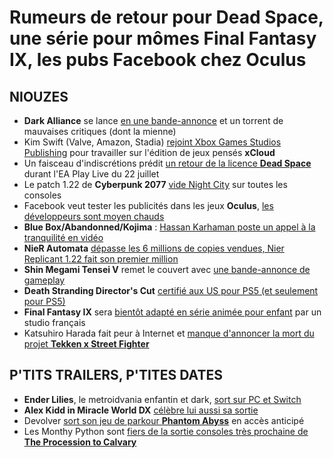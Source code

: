 # Rumeurs de retour pour Dead Space, une série pour mômes Final Fantasy IX, les pubs Facebook chez Oculus

## NIOUZES

- **Dark Alliance** se lance [en une bande-annonce](https://www.youtube.com/watch?v=I0xKXOQJaT4) et un torrent de mauvaises critiques (dont la mienne)
- Kim Swift (Valve, Amazon, Stadia) [rejoint Xbox Games Studios Publishing](https://www.gamekult.com/actualite/kim-swift-rejoint-xbox-game-studios-publishing-pour-travailler-sur-le-cloud-3050840465.html) pour travailler sur l'édition de jeux pensés **xCloud**
- Un faisceau d'indiscrétions prédit [un retour de la licence **Dead Space**](https://www.eurogamer.net/articles/2021-06-21-report-of-ea-motive-revival-project-sets-tongues-wagging) durant l'EA Play Live du 22 juillet
- Le patch 1.22 de **Cyberpunk 2077** [vide Night City](https://www.youtube.com/watch?v=TOXRcnZpXNc) sur toutes les consoles
- Facebook veut tester les publicités dans les jeux **Oculus**, [les développeurs sont moyen chauds](https://www.theverge.com/2021/6/21/22544468/facebook-oculus-quest-ads-resolution-games-blaston)
- **Blue Box/Abandonned/Kojima** : [Hassan Karhaman poste un appel à la tranquilité en vidéo](https://twitter.com/BBGameStudios/status/1407136151991947269)
- **NieR Automata** [dépasse les 6 millions de copies vendues, Nier Replicant 1.22 fait son premier million](https://www.gamekult.com/actualite/6-millions-de-ventes-pour-nier-automata-et-un-premier-million-pour-nier-replicant-3050840487.html)
- **Shin Megami Tensei V** remet le couvert avec [une bande-annonce de gameplay](https://www.youtube.com/watch?v=1TusbTpV8Ac)
- **Death Stranding Director's Cut** [certifié aux US pour PS5 (et seulement pour PS5)](https://www.jeuxvideo.com/news/1427541/death-stranding-director-s-cut-une-exclusivite-ps5-c-est-ce-que-laisse-supposer-l-esrb.htm)
- **Final Fantasy IX** sera [bientôt adapté en série animée pour enfant](https://www.gamekult.com/actualite/une-serie-d-animation-dans-l-univers-de-final-fantasy-ix-en-cours-de-developpement-3050840475.html?utm_medium=Social&utm_source=Twitter#Echobox=1624354052) par un studio français
- Katsuhiro Harada fait peur à Internet et [manque d'annoncer la mort du projet **Tekken x Street Fighter**](https://www.ign.com/articles/tekken-x-street-fighter-not-dead-paused-harada)

## P'TITS TRAILERS, P'TITES DATES

- **Ender Lilies**, le metroidvania enfantin et dark, [sort sur PC et Switch](https://www.youtube.com/watch?v=sMTH3UvcqLY)
- **Alex Kidd in Miracle World DX** [célèbre lui aussi sa sortie ](https://www.youtube.com/watch?v=bQ9Q1mmVaHc)
- Devolver [sort son jeu de parkour **Phantom Abyss**](https://www.youtube.com/watch?v=1_ldvS26hrY) en accès anticipé
- Les Monthy Python sont [fiers de la sortie consoles très prochaine de **The Procession to Calvary**](https://www.youtube.com/watch?v=V-k4IwehNak)
